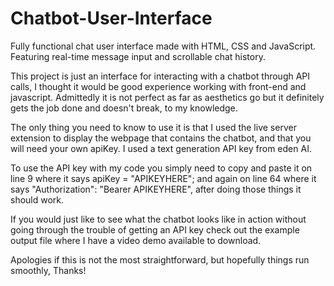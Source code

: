 # Chatbot-User-Interface
Fully functional chat user interface made with HTML, CSS and JavaScript. Featuring real-time message input and scrollable chat history.

This project is just an interface for interacting with a chatbot through API calls, I thought it would be good experience working with front-end and javascript. Admittedly it is not perfect as far as aesthetics go but it definitely gets the job done and doesn't break, to my knowledge. 

The only thing you need to know to use it is that I used the live server extension to display the webpage that contains the chatbot, and that you will need your own apiKey. I used a text generation API key from eden AI.

To use the API key with my code you simply need to copy and paste it on line 9 where it says apiKey = "APIKEYHERE"; and again on line 64 where it says "Authorization": "Bearer APIKEYHERE", after doing those things it should work.

If you would just like to see what the chatbot looks like in action without going through the trouble of getting an API key check out the example output file where I have a video demo available to download.

Apologies if this is not the most straightforward, but hopefully things run smoothly, Thanks! 
